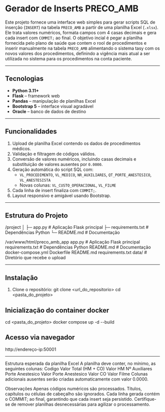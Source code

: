 # Gerador de Inserts PRECO_AMB

Este projeto fornece uma interface web simples para gerar scripts SQL de inserção (`INSERT`) na tabela `PRECO_AMB` a partir de uma planilha Excel (`.xlsx`). Ele trata valores numéricos, formata campos com 4 casas decimais e gera cada insert com `COMMIT;` ao final.
O objetivo incial é pegar a planilha fornecida pelo plano de saúde que contem o rool de procedimentos e inserir manualmente na tabela `PRECO_AMB` alimentando o sistema tasy com os novos valores dos procedimentos, definindo a vigência mais atual a ser utilizada no sistema para os procedimentos na conta paciente.

---

## Tecnologias

- **Python 3.11+**
- **Flask** – framework web
- **Pandas** – manipulação de planilhas Excel
- **Bootstrap 5** – interface visual agradável
- **Oracle** – banco de dados de destino

---

## Funcionalidades

1. Upload de planilha Excel contendo os dados de procedimentos médicos.
2. Validação e filtragem de códigos válidos.
3. Conversão de valores numéricos, incluindo casas decimais e substituição de valores ausentes por `0.0000`.
4. Geração automática do script SQL com:
   - `VL_PROCEDIMENTO`, `VL_MEDICO`, `NR_AUXILIARES`, `QT_PORTE_ANESTESICO`, `VL_ANESTESISTA`
   - Novas colunas: `VL_CUSTO_OPERACIONAL`, `VL_FILME`
5. Cada linha de insert finaliza com `COMMIT;`.
6. Layout responsivo e amigável usando Bootstrap.

---

## Estrutura do Projeto

/project
│
├─ app.py # Aplicação Flask principal
├─ requirements.txt # Dependências Python
└─ README.md # Documentação

/var/www/html/preco_amb_app
   app.py # Aplicação Flask principal
   requirements.txt # Dependências Python
   README.md # Documentação
   docker-compose.yml
   Dockerfile
   README.md
   requirements.txt
   data/ # Diretório que recebe o upload


---

## Instalação

1. Clone o repositório:
git clone <url_do_repositorio>
cd <pasta_do_projeto>

## Inicialização do container docker
cd <pasta_do_projeto>
docker compose up -d --build

## Acesso via navegador
http://endereço-ip:50001

---
Estrutura esperada da planilha Excel
A planilha deve conter, no mínimo, as seguintes colunas:
Codigo
Valor Total (HM + CO)
Valor HM
Nº Auxiliares
Porte Anestesico
Valor Porte Anestesico
Valor CO
Valor Filme
Colunas adicionais ausentes serão criadas automaticamente com valor 0.0000.

Observações
Apenas códigos numéricos são processados. Títulos, capítulos ou células de cabeçalho são ignorados.
Cada linha gerada contém o COMMIT; ao final, garantindo que cada insert seja persistido.
Certifique-se de remover planilhas desnecessárias para agilizar o processamento.

